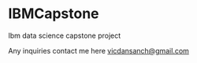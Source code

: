 # IBMCapstone
Ibm data science capstone project 

Any inquiries contact me here vicdansanch@gmail.com
